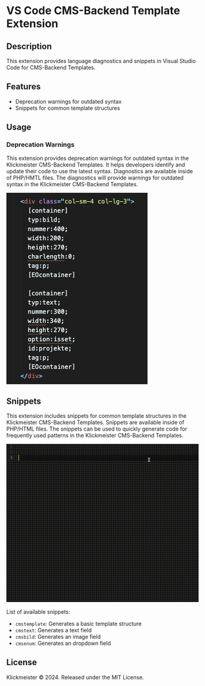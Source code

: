 # VS Code CMS-Backend Template Extension

## Description

This extension provides language diagnostics and snippets in Visual Studio Code for CMS-Backend Templates.

## Features

- Deprecation warnings for outdated syntax
- Snippets for common template structures

## Usage

### Deprecation Warnings

This extension provides deprecation warnings for outdated syntax in the Klickmeister CMS-Backend Templates. It helps developers identify and update their code to use the latest syntax.
Diagnostics are available inside of PHP/HMTL files. The diagnostics will provide warnings for outdated syntax in the Klickmeister CMS-Backend Templates.

![Template Diagnostics](assets/usage-diagnostics.png)

## Snippets

This extension includes snippets for common template structures in the Klickmeister CMS-Backend Templates.
Snippets are available inside of PHP/HTML files. The snippets can be used to quickly generate code for frequently used patterns in the Klickmeister CMS-Backend Templates.

![Template Snippets](assets/usage-snippets.gif)

List of available snippets:

- `cmstemplate`: Generates a basic template structure
- `cmstext`: Generates a text field
- `cmsbild`: Generates an image field
- `cmsenum`: Generates an dropdown field

## License

Klickmeister © 2024. Released under the MIT License.
